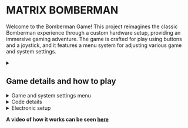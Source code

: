 # __MATRIX BOMBERMAN__ <br>

Welcome to the Bomberman Game! This project reimagines the classic Bomberman experience through a custom hardware setup, providing an immersive gaming adventure. The game is crafted for play using buttons and a joystick, and it features a menu system for adjusting various game and system settings.




<details>
  <summary><h2>Game details and how to play</h2></summary>

    In this section, you'll find game details on how to play MATRIX BOMBERMAN. Understand the basic rules, controls, and how to strategically place bombs in the timeless Bomberman style.
    

    - GAME OBJECTIVE
      The goal of the game is to destroy all the walls, strategically placing bombs so that the player does not lose his life.

    - PLAYER:
      In this dynamic gaming experience, players are easily identifiable by their distinctive slow blinking. Tha player can navigate thorugh spaces without walls. Despite their inability to pass through walls, players possess the power to destroy them using two distinct types of bombs. The small bomb is deployable at any time, while the large bomb becomes available only after reaching a specific score. Both bombs are visually marked by a rapid blink, signaling their impending explosion.

    -MAP:
      At the start of each new game, the game map undergoes a dynamic transformation. Walls are randomly positioned, creating a unique and challenging environment. Walls can be categorized into two types: those susceptible to both bomb types, easily identified by their steady appearance, and those exclusively destructible by the large bomb, distinguished by an intense, rapid blink.

    -BOMBS:
      The primary objective is to strategically demolish all walls by placing bombs. The arsenal includes a small bomb, deployable at the player's discretion, and a large bomb, unlocked only after achieving a specific score. Both bombs are visually marked by a rapid blink.


    -Controls:
      Player movements are seamlessly controlled through a joystick, providing precision in navigating the game environment. The small bomb can be activated with a press of the joystick button, while the large bomb requires a deliberate press of a separate, dedicated button.

    -Audio Experience:
      Throughout the game, players are accompanied by specific sounds that enhance the gaming experience. These sounds, representative of in-game actions, can be customized to personal preference, allowing players to toggle them on or off in the settings under the sound-specific option.
  
  
  
</details>

<details>
<summary>Game and system settings menu
</summary>

    Explore the menu system designed for MATRIX BOMBERMAN. This section provides insights into adjusting game settings and discover system settings for customizing display options, sound preferences, and control mappings.

    - Main Menu has three options:
        Start Game -> starts the game
        Settings -> enters Sub Menu
        About -> gives relevant info about the game
    - Sub Menu has the following option
        Matrix Brightness
        LCD Brightness
        Best Scores
        Reset Scores
        Sound
        Back to Main Menu

</details>

<details>

<summary>Code details</summary>
   
  The following libraries have been used:

     "LiquidCrystal.h"

     "LedControl.h" 

     "EEPROM.h"
  
__More about the code here [here](https://github.com/andreeadv/Matrix-Project/blob/master/matrix_project.ino)__

</details>
<details>
<summary>Electronic setup</summary>

![matrix_project](https://github.com/andreeadv/Matrix-Project/assets/91892810/6178fe89-f66c-4572-bbac-e93569046246)

</details>


__A video of how it works can be seen [here](https://youtube.com/shorts/eV0GxsFZj0g?feature=share)__


